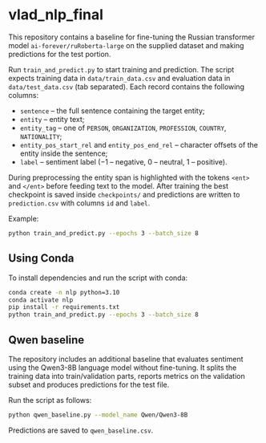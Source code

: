 # vlad_nlp_final

This repository contains a baseline for fine-tuning the Russian transformer model
`ai-forever/ruRoberta-large` on the supplied dataset and making predictions for
the test portion.

Run `train_and_predict.py` to start training and prediction. The script expects
training data in `data/train_data.csv` and evaluation data in
`data/test_data.csv` (tab separated). Each record contains the following
columns:

- `sentence` – the full sentence containing the target entity;
- `entity` – entity text;
- `entity_tag` – one of `PERSON`, `ORGANIZATION`, `PROFESSION`, `COUNTRY`,
  `NATIONALITY`;
- `entity_pos_start_rel` and `entity_pos_end_rel` – character offsets of the
  entity inside the sentence;
- `label` – sentiment label (−1 – negative, 0 – neutral, 1 – positive).

During preprocessing the entity span is highlighted with the tokens `<ent>` and
`</ent>` before feeding text to the model. After training the best checkpoint is
saved inside `checkpoints/` and predictions are written to `prediction.csv` with
columns `id` and `label`.

Example:

```bash
python train_and_predict.py --epochs 3 --batch_size 8
```


## Using Conda

To install dependencies and run the script with conda:

```bash
conda create -n nlp python=3.10
conda activate nlp
pip install -r requirements.txt
python train_and_predict.py --epochs 3 --batch_size 8
```


## Qwen baseline

The repository includes an additional baseline that evaluates sentiment using the Qwen3-8B language model without fine-tuning. It splits the training data into train/validation parts, reports metrics on the validation subset and produces predictions for the test file.

Run the script as follows:

```bash
python qwen_baseline.py --model_name Qwen/Qwen3-8B
```

Predictions are saved to `qwen_baseline.csv`.

